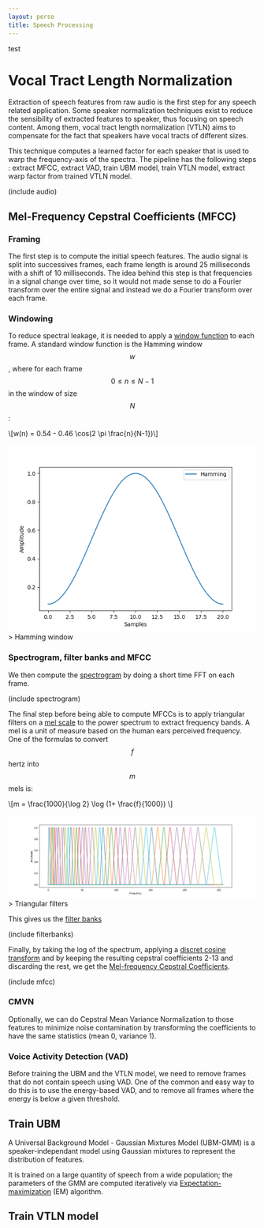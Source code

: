 ```yaml
---
layout: perso
title: Speech Processing
---
```

test
# Vocal Tract Length Normalization

Extraction of speech features from raw audio is the first step for any speech related application. Some speaker normalization techniques exist to reduce the sensibility of extracted features to speaker, thus focusing on speech content. Among them, vocal tract length normalization (VTLN) aims to compensate for the fact that speakers have vocal tracts of different sizes. 

This technique computes a learned factor for each speaker that is used to warp the frequency-axis of the spectra. The pipeline has the following steps : extract MFCC, extract VAD, train UBM model, train VTLN model, extract warp factor from trained VTLN model. 

(include audio)

## Mel-Frequency Cepstral Coefficients (MFCC)

### Framing
The first step is to compute the initial speech features. The audio signal is split into successives frames, each frame length is around 25 milliseconds with a shift of 10 milliseconds. The idea behind this step is that frequencies in a signal change over time, so it would not made sense to do a Fourier transform over the entire signal and instead we do a Fourier transform over each frame.

### Windowing
To reduce spectral leakage, it is needed to apply a [window function](https://en.wikipedia.org/wiki/Window_function#Spectral_analysis) to each frame. A standard window function is the Hamming window $$w$$, where for each frame $$0 \leq n \leq N-1$$ in the window of size $$N$$:

\\[w(n) = 0.54 - 0.46 \cos(2 \pi \frac{n}{N-1})\\]

<img src='assets/vtln/hamming.png'>
> Hamming window

### Spectrogram, filter banks and MFCC
We then compute the [spectrogram](https://en.wikipedia.org/wiki/Spectrogram) by doing a short time FFT on each frame.

(include spectrogram)

The final step before being able to compute MFCCs is to apply triangular filters on a [mel scale](https://en.wikipedia.org/wiki/Mel_scale) to the power spectrum to extract frequency bands. A mel is a unit of measure based on the human ears perceived frequency. One of the formulas to convert $$f$$ hertz into $$m$$ mels is: 

\\[m = \frac{1000}{\log 2} \log (1+ \frac{f}{1000}) \\]

<img src='assets/vtln/melscale.png'>
> Triangular filters

This gives us the [filter banks](https://en.wikipedia.org/wiki/Filter_bank)

(include filterbanks)

Finally, by taking the log of the spectrum, applying a [discret cosine transform](https://en.wikipedia.org/wiki/Discrete_cosine_transform) and by keeping the resulting cepstral coefficients 2-13 and discarding the rest, we get the [Mel-frequency Cepstral Coefficients](https://en.wikipedia.org/wiki/Mel-frequency_cepstrum).

(include mfcc)

### CMVN
Optionally, we can do Cepstral Mean Variance Normalization to those features to minimize noise contamination by transforming the coefficients to have the same statistics (mean 0, variance 1).


### Voice Activity Detection (VAD)
Before training the UBM and the VTLN model, we need to remove frames that do not contain speech using VAD. One of the common and easy way to do this is to use the energy-based VAD, and to remove all frames where the energy is below a given threshold.

## Train UBM

A Universal Background Model - Gaussian Mixtures Model (UBM-GMM) is a speaker-independant model using Gaussian mixtures to represent the distribution of features. 

It is trained on a large quantity of speech from a wide population; the parameters of the GMM are computed iteratively via [Expectation-maximization](https://en.wikipedia.org/wiki/Expectation%E2%80%93maximization_algorithm) (EM) algorithm.

## Train VTLN model
